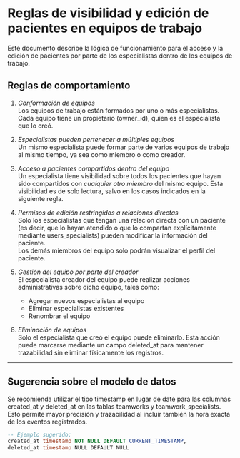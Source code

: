 # Reglas de visibilidad y edición de pacientes en equipos de trabajo

Este documento describe la lógica de funcionamiento para el acceso y la edición de pacientes por parte de los especialistas dentro de los equipos de trabajo.

## Reglas de comportamiento

1. *Conformación de equipos*  
   Los equipos de trabajo están formados por uno o más especialistas. Cada equipo tiene un propietario (owner_id), quien es el especialista que lo creó.

2. *Especialistas pueden pertenecer a múltiples equipos*  
   Un mismo especialista puede formar parte de varios equipos de trabajo al mismo tiempo, ya sea como miembro o como creador.

3. *Acceso a pacientes compartidos dentro del equipo*  
   Un especialista tiene visibilidad sobre todos los pacientes que hayan sido compartidos con *cualquier otro miembro* del mismo equipo. Esta visibilidad es de solo lectura, salvo en los casos indicados en la siguiente regla.

4. *Permisos de edición restringidos a relaciones directas*  
   Solo los especialistas que tengan una relación directa con un paciente (es decir, que lo hayan atendido o que lo compartan explícitamente mediante users_specialists) pueden modificar la información del paciente.  
   Los demás miembros del equipo solo podrán visualizar el perfil del paciente.

5. *Gestión del equipo por parte del creador*  
   El especialista creador del equipo puede realizar acciones administrativas sobre dicho equipo, tales como:
   - Agregar nuevos especialistas al equipo
   - Eliminar especialistas existentes
   - Renombrar el equipo

6. *Eliminación de equipos*  
   Solo el especialista que creó el equipo puede eliminarlo. Esta acción puede marcarse mediante un campo deleted_at para mantener trazabilidad sin eliminar físicamente los registros.

---

## Sugerencia sobre el modelo de datos

Se recomienda utilizar el tipo timestamp en lugar de date para las columnas created_at y deleted_at en las tablas teamworks y teamwork_specialists. Esto permite mayor precisión y trazabilidad al incluir también la hora exacta de los eventos registrados.

```sql
-- Ejemplo sugerido:
created_at timestamp NOT NULL DEFAULT CURRENT_TIMESTAMP,
deleted_at timestamp NULL DEFAULT NULL